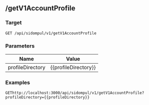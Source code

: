 ## /getV1AccountProfile


### Target
```
GET /api/sidompul/v1/getV1AccountProfile
```

### Parameters
Name | Value
--- | ---
profileDirectory|{{profileDirectory}}



### Examples

```
GEThttp://localhost:3000/api/sidompul/v1/getV1AccountProfile?profileDirectory={{profileDirectory}}


```

